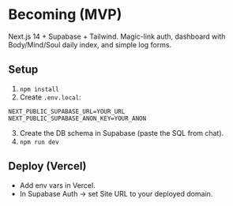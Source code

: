 # Becoming (MVP)

Next.js 14 + Supabase + Tailwind. Magic-link auth, dashboard with Body/Mind/Soul daily index, and simple log forms.

## Setup
1. `npm install`
2. Create `.env.local`:
```
NEXT_PUBLIC_SUPABASE_URL=YOUR_URL
NEXT_PUBLIC_SUPABASE_ANON_KEY=YOUR_ANON
```
3. Create the DB schema in Supabase (paste the SQL from chat).
4. `npm run dev`

## Deploy (Vercel)
- Add env vars in Vercel.
- In Supabase Auth → set Site URL to your deployed domain.
